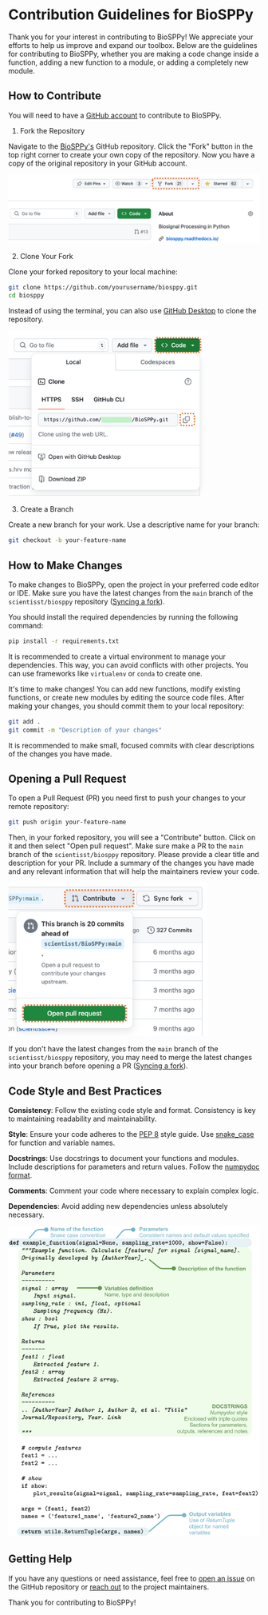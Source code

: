 # Contribution Guidelines for BioSPPy
Thank you for your interest in contributing to BioSPPy! We appreciate your efforts to help us improve and expand our toolbox. Below are the guidelines for contributing to BioSPPy, whether you are making a code change inside a function, adding a new function to a module, or adding a completely new module.

## How to Contribute
You will need to have a [GitHub account](https://github.com/signup) to contribute to BioSPPy.
1. Fork the Repository

Navigate to the [BioSPPy's](https://github.com/scientisst/BioSPPy) GitHub repository.
Click the "Fork" button in the top right corner to create your own copy of the repository. Now you have a copy of the original repository in your GitHub account.

<img src="docs/images/fork_button.png" width="600">

2. Clone Your Fork

Clone your forked repository to your local machine:

```bash
git clone https://github.com/yourusername/biosppy.git
cd biosppy
```

Instead of using the terminal, you can also use [GitHub Desktop](https://github.com/apps/desktop) to clone the repository.

<img src="docs/images/code_button.png" width="400">

3. Create a Branch

Create a new branch for your work. Use a descriptive name for your branch:

```bash
git checkout -b your-feature-name
```

## How to Make Changes

To make changes to BioSPPy, open the project in your preferred code editor or IDE. Make sure you have the latest changes from the `main` branch of the `scientisst/biosppy` repository ([Syncing a fork](https://docs.github.com/en/pull-requests/collaborating-with-pull-requests/working-with-forks/syncing-a-fork)).

You should install the required dependencies by running the following command:

```bash
pip install -r requirements.txt
```

It is recommended to create a virtual environment to manage your dependencies. This way, you can avoid conflicts with other projects. You can use frameworks like `virtualenv` or `conda` to create one.

It's time to make changes! You can add new functions, modify existing functions, or create new modules by editing the source code files. 
After making your changes, you should commit them to your local repository:

```bash
git add .
git commit -m "Description of your changes"
```

It is recommended to make small, focused commits with clear descriptions of the changes you have made.

## Opening a Pull Request
To open a Pull Request (PR) you need first to push your changes to your remote repository:
```bash
git push origin your-feature-name
```

Then, in your forked repository, you will see a "Contribute" button. Click on it and then select "Open pull request". Make sure make a PR to the `main` branch of the `scientisst/biosppy` repository. 
Please provide a clear title and description for your PR. Include a summary of the changes you have made and any relevant information that will help the maintainers review your code.

<img src='docs/images/pr_button.png' width='400'>

If you don't have the latest changes from the `main` branch of the `scientisst/biosppy` repository, you may need to merge the latest changes into your branch before opening a PR ([Syncing a fork](https://docs.github.com/en/pull-requests/collaborating-with-pull-requests/working-with-forks/syncing-a-fork)).
## Code Style and Best Practices
**Consistency**: Follow the existing code style and format. Consistency is key to maintaining readability and maintainability.

**Style**: Ensure your code adheres to the [PEP 8](https://peps.python.org/pep-0008/) style guide. Use [snake_case](https://en.wikipedia.org/wiki/Snake_case) for function and variable names.

**Docstrings**: Use docstrings to document your functions and modules. Include descriptions for parameters and return values. Follow the [numpydoc format](https://numpydoc.readthedocs.io/en/latest/format.html).

**Comments**: Comment your code where necessary to explain complex logic.

**Dependencies**: Avoid adding new dependencies unless absolutely necessary.

<img src='docs/images/code_formatting.png' width='600'>

## Getting Help
If you have any questions or need assistance, feel free to [open an issue](https://github.com/scientisst/BioSPPy/issues/new) on the GitHub repository or [reach out](mailto:developer@scientisst.com) to the project maintainers.

Thank you for contributing to BioSPPy!
